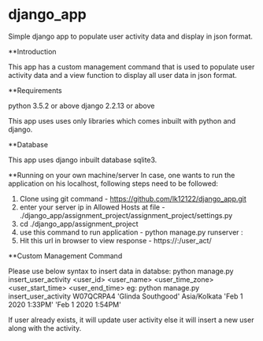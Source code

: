 # django_app
Simple django app to populate user activity data and display in json format.


**Introduction

This app has a custom management command that is used to populate user activity data and a view function to display all user data in json format.

**Requirements

python 3.5.2 or above 
django 2.2.13 or above

This app uses uses only libraries which comes inbuilt with python and django.

**Database

This app uses django inbuilt database sqlite3.

**Running on your own machine/server
In case, one wants to run the application on his localhost, following steps need to be followed:
1. Clone using git command - https://github.com/lk12122/django_app.git
2. enter your server ip in Allowed Hosts at file - ./django_app/assignment_project/assignment_project/settings.py
3. cd  ./django_app/assignment_project
4. use this command to run application - python manage.py runserver <yourIpAddress>:<port>
5. Hit this url in browser to view response - https://<ipAddress>:<port>/user_act/ 



**Custom Management Command

Please use below syntax to insert data in databse:
python manage.py insert_user_activity <user_id> <user_name> <user_time_zone> <user_start_time> <user_end_time>
eg: python manage.py insert_user_activity W07QCRPA4 'Glinda Southgood' Asia/Kolkata 'Feb 1 2020  1:33PM' 'Feb 1 2020 1:54PM'

If user already exists, it will update user activity else it will insert a new user along with the activity.


